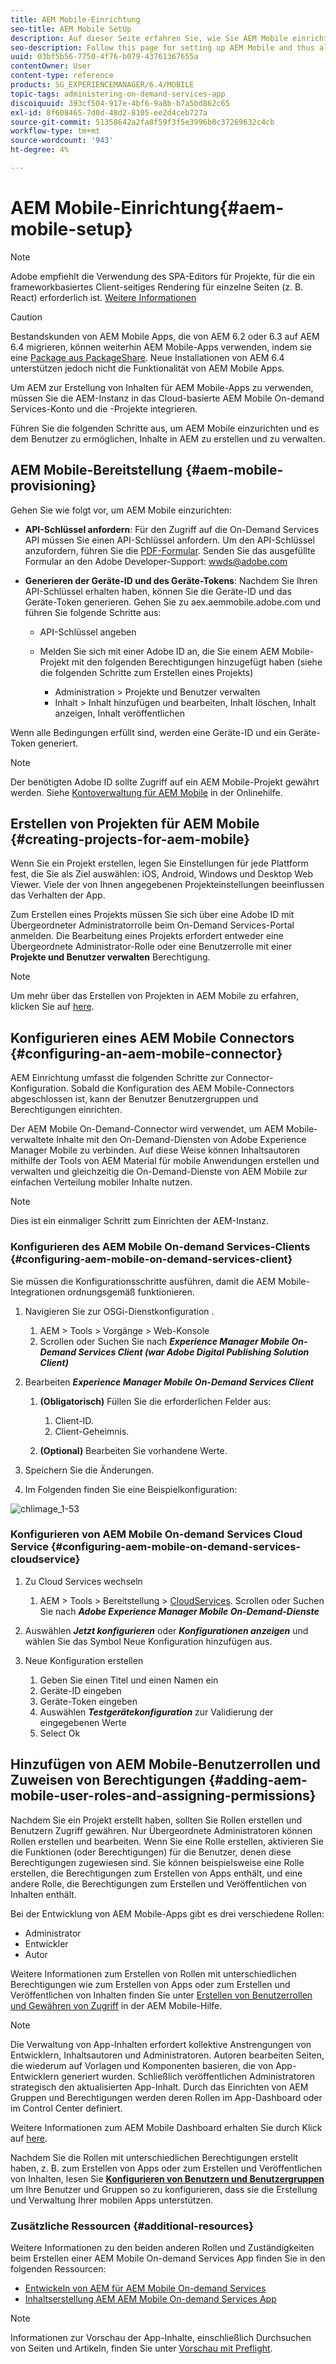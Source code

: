 ```yaml
---
title: AEM Mobile-Einrichtung
seo-title: AEM Mobile SetUp
description: Auf dieser Seite erfahren Sie, wie Sie AEM Mobile einrichten und damit Benutzer Inhalte in AEM erstellen und verwalten können. Auf dieser Seite finden Sie Informationen zur Integration der AEM-Instanz mit dem Cloud-basierten AEM Mobile On-demand Services-Konto und den entsprechenden Projekten.
seo-description: Follow this page for setting up AEM Mobile and thus allowing the user to create and manage the content within AEM. This page provides information on integrating the AEM instance with the cloud-based AEM Mobile On-Demand Services account and project(s).
uuid: 03bf5b56-7750-4f76-b079-43761367655a
contentOwner: User
content-type: reference
products: SG_EXPERIENCEMANAGER/6.4/MOBILE
topic-tags: administering-on-demand-services-app
discoiquuid: 393cf504-917e-4bf6-9a8b-b7a5bd862c65
exl-id: 8f608465-7d0d-48d2-8105-ee2d4ceb727a
source-git-commit: 51358642a2fa8f59f3f5e3996b0c37269632c4cb
workflow-type: tm+mt
source-wordcount: '943'
ht-degree: 4%

---
```


# AEM Mobile-Einrichtung{#aem-mobile-setup}

>[!NOTE]
>
>Adobe empfiehlt die Verwendung des SPA-Editors für Projekte, für die ein frameworkbasiertes Client-seitiges Rendering für einzelne Seiten (z. B. React) erforderlich ist. [Weitere Informationen](/help/sites-developing/spa-overview.md)

>[!CAUTION]
>
>Bestandskunden von AEM Mobile Apps, die von AEM 6.2 oder 6.3 auf AEM 6.4 migrieren, können weiterhin AEM Mobile-Apps verwenden, indem sie eine [Package aus PackageShare](https://www.adobeaemcloud.com/content/marketplace/marketplaceProxy.html?packagePath=/content/companies/public/adobe/packages/cq640/compatpack/aem-mobile-package). Neue Installationen von AEM 6.4 unterstützen jedoch nicht die Funktionalität von AEM Mobile Apps.

Um AEM zur Erstellung von Inhalten für AEM Mobile-Apps zu verwenden, müssen Sie die AEM-Instanz in das Cloud-basierte AEM Mobile On-demand Services-Konto und die -Projekte integrieren.

Führen Sie die folgenden Schritte aus, um AEM Mobile einzurichten und es dem Benutzer zu ermöglichen, Inhalte in AEM zu erstellen und zu verwalten.

## AEM Mobile-Bereitstellung {#aem-mobile-provisioning}

Gehen Sie wie folgt vor, um AEM Mobile einzurichten:

* **API-Schlüssel anfordern**: Für den Zugriff auf die On-Demand Services API müssen Sie einen API-Schlüssel anfordern. Um den API-Schlüssel anzufordern, führen Sie die [PDF-Formular](https://helpx.adobe.com/de/digital-publishing-solution/help/integrating-dps.html). Senden Sie das ausgefüllte Formular an den Adobe Developer-Support: [wwds@adobe.com](mailto:wwds@adobe.com)

* **Generieren der Geräte-ID und des Geräte-Tokens**: Nachdem Sie Ihren API-Schlüssel erhalten haben, können Sie die Geräte-ID und das Geräte-Token generieren. Gehen Sie zu aex.aemmobile.adobe.com und führen Sie folgende Schritte aus:

   * API-Schlüssel angeben
   * Melden Sie sich mit einer Adobe ID an, die Sie einem AEM Mobile-Projekt mit den folgenden Berechtigungen hinzugefügt haben (siehe die folgenden Schritte zum Erstellen eines Projekts)

      * Administration > Projekte und Benutzer verwalten
      * Inhalt > Inhalt hinzufügen und bearbeiten, Inhalt löschen, Inhalt anzeigen, Inhalt veröffentlichen

Wenn alle Bedingungen erfüllt sind, werden eine Geräte-ID und ein Geräte-Token generiert.

>[!NOTE]
>
>Der benötigten Adobe ID sollte Zugriff auf ein AEM Mobile-Projekt gewährt werden. Siehe [Kontoverwaltung für AEM Mobile](https://helpx.adobe.com/digital-publishing-solution/help/account-admin-dps.html) in der Onlinehilfe.

## Erstellen von Projekten für AEM Mobile {#creating-projects-for-aem-mobile}

Wenn Sie ein Projekt erstellen, legen Sie Einstellungen für jede Plattform fest, die Sie als Ziel auswählen: iOS, Android, Windows und Desktop Web Viewer. Viele der von Ihnen angegebenen Projekteinstellungen beeinflussen das Verhalten der App.

Zum Erstellen eines Projekts müssen Sie sich über eine Adobe ID mit Übergeordneter Administratorrolle beim On-Demand Services-Portal anmelden. Die Bearbeitung eines Projekts erfordert entweder eine Übergeordnete Administrator-Rolle oder eine Benutzerrolle mit einer **Projekte und Benutzer verwalten** Berechtigung.

>[!NOTE]
>
>Um mehr über das Erstellen von Projekten in AEM Mobile zu erfahren, klicken Sie auf [here](https://helpx.adobe.com/digital-publishing-solution/help/creating-projects.html).

## Konfigurieren eines AEM Mobile Connectors {#configuring-an-aem-mobile-connector}

AEM Einrichtung umfasst die folgenden Schritte zur Connector-Konfiguration. Sobald die Konfiguration des AEM Mobile-Connectors abgeschlossen ist, kann der Benutzer Benutzergruppen und Berechtigungen einrichten.

Der AEM Mobile On-Demand-Connector wird verwendet, um AEM Mobile-verwaltete Inhalte mit den On-Demand-Diensten von Adobe Experience Manager Mobile zu verbinden. Auf diese Weise können Inhaltsautoren mithilfe der Tools von AEM Material für mobile Anwendungen erstellen und verwalten und gleichzeitig die On-Demand-Dienste von AEM Mobile zur einfachen Verteilung mobiler Inhalte nutzen.

>[!NOTE]
>
>Dies ist ein einmaliger Schritt zum Einrichten der AEM-Instanz.

### Konfigurieren des AEM Mobile On-demand Services-Clients {#configuring-aem-mobile-on-demand-services-client}

Sie müssen die Konfigurationsschritte ausführen, damit die AEM Mobile-Integrationen ordnungsgemäß funktionieren.

1. Navigieren Sie zur OSGi-Dienstkonfiguration .

   1. AEM > Tools > Vorgänge > Web-Konsole
   1. Scrollen oder Suchen Sie nach ***Experience Manager Mobile On-Demand Services Client (war Adobe Digital Publishing Solution Client)***

1. Bearbeiten ***Experience Manager Mobile On-Demand Services Client***

   1. **(Obligatorisch)** Füllen Sie die erforderlichen Felder aus:

      1. Client-ID.
      1. Client-Geheimnis.
   1. **(Optional)** Bearbeiten Sie vorhandene Werte.


1. Speichern Sie die Änderungen.
1. Im Folgenden finden Sie eine Beispielkonfiguration:

![chlimage_1-53](assets/chlimage_1-53.png)

### Konfigurieren von AEM Mobile On-demand Services Cloud Service {#configuring-aem-mobile-on-demand-services-cloudservice}

1. Zu Cloud Services wechseln

   1. AEM > Tools > Bereitstellung > [CloudServices](http://localhost:4502/libs/cq/core/content/tools/cloudservices.html). Scrollen oder Suchen Sie nach ***Adobe Experience Manager Mobile On-Demand-Dienste***

1. Auswählen ***Jetzt konfigurieren*** oder ***Konfigurationen anzeigen*** und wählen Sie das Symbol Neue Konfiguration hinzufügen aus.

1. Neue Konfiguration erstellen

   1. Geben Sie einen Titel und einen Namen ein
   1. Geräte-ID eingeben
   1. Geräte-Token eingeben
   1. Auswählen ***Testgerätekonfiguration*** zur Validierung der eingegebenen Werte
   1. Select Ok

## Hinzufügen von AEM Mobile-Benutzerrollen und Zuweisen von Berechtigungen {#adding-aem-mobile-user-roles-and-assigning-permissions}

Nachdem Sie ein Projekt erstellt haben, sollten Sie Rollen erstellen und Benutzern Zugriff gewähren. Nur Übergeordnete Administratoren können Rollen erstellen und bearbeiten. Wenn Sie eine Rolle erstellen, aktivieren Sie die Funktionen (oder Berechtigungen) für die Benutzer, denen diese Berechtigungen zugewiesen sind. Sie können beispielsweise eine Rolle erstellen, die Berechtigungen zum Erstellen von Apps enthält, und eine andere Rolle, die Berechtigungen zum Erstellen und Veröffentlichen von Inhalten enthält.

Bei der Entwicklung von AEM Mobile-Apps gibt es drei verschiedene Rollen:

* Administrator
* Entwickler
* Autor

Weitere Informationen zum Erstellen von Rollen mit unterschiedlichen Berechtigungen wie zum Erstellen von Apps oder zum Erstellen und Veröffentlichen von Inhalten finden Sie unter [Erstellen von Benutzerrollen und Gewähren von Zugriff](https://helpx.adobe.com/digital-publishing-solution/help/account-admin-dps.html) in der AEM Mobile-Hilfe.

>[!NOTE]
>
>Die Verwaltung von App-Inhalten erfordert kollektive Anstrengungen von Entwicklern, Inhaltsautoren und Administratoren. Autoren bearbeiten Seiten, die wiederum auf Vorlagen und Komponenten basieren, die von App-Entwicklern generiert wurden. Schließlich veröffentlichen Administratoren strategisch den aktualisierten App-Inhalt. Durch das Einrichten von AEM Gruppen und Berechtigungen werden deren Rollen im App-Dashboard oder im Control Center definiert.
>
>Weitere Informationen zum AEM Mobile Dashboard erhalten Sie durch Klick auf [here](/help/mobile/mobile-apps-ondemand-application-dashboard.md).

Nachdem Sie die Rollen mit unterschiedlichen Berechtigungen erstellt haben, z. B. zum Erstellen von Apps oder zum Erstellen und Veröffentlichen von Inhalten, lesen Sie [**Konfigurieren von Benutzern und Benutzergruppen**](/help/mobile/aem-mobile-configure-users.md) um Ihre Benutzer und Gruppen so zu konfigurieren, dass sie die Erstellung und Verwaltung Ihrer mobilen Apps unterstützen.

### Zusätzliche Ressourcen {#additional-resources}

Weitere Informationen zu den beiden anderen Rollen und Zuständigkeiten beim Erstellen einer AEM Mobile On-demand Services App finden Sie in den folgenden Ressourcen:

* [Entwickeln von AEM für AEM Mobile On-demand Services](/help/mobile/aem-mobile-on-demand.md)
* [Inhaltserstellung AEM AEM Mobile On-demand Services App](/help/mobile/mobile-apps-ondemand.md)

>[!NOTE]
>
>Informationen zur Vorschau der App-Inhalte, einschließlich Durchsuchen von Seiten und Artikeln, finden Sie unter [Vorschau mit Preflight](/help/mobile/aem-mobile-manage-ondemand-services.md).

